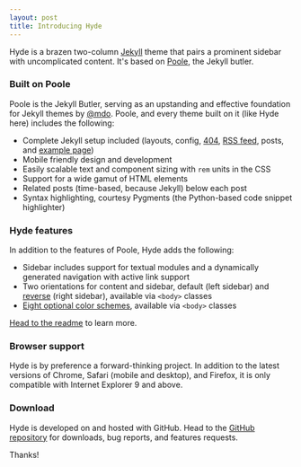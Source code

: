 ```yaml
---
layout: post
title: Introducing Hyde
---
```


Hyde is a brazen two-column [Jekyll](http://jekyllrb.com) theme that pairs a prominent sidebar with uncomplicated content. It's based on [Poole](http://getpoole.com), the Jekyll butler.

### Built on Poole

Poole is the Jekyll Butler, serving as an upstanding and effective foundation for Jekyll themes by [@mdo](https://twitter.com/mdo). Poole, and every theme built on it (like Hyde here) includes the following:

- Complete Jekyll setup included (layouts, config, [404](/404), [RSS feed](/atom.xml), posts, and [example page](/about))
- Mobile friendly design and development
- Easily scalable text and component sizing with `rem` units in the CSS
- Support for a wide gamut of HTML elements
- Related posts (time-based, because Jekyll) below each post
- Syntax highlighting, courtesy Pygments (the Python-based code snippet highlighter)

### Hyde features

In addition to the features of Poole, Hyde adds the following:

- Sidebar includes support for textual modules and a dynamically generated navigation with active link support
- Two orientations for content and sidebar, default (left sidebar) and [reverse](https://github.com/poole/lanyon#reverse-layout) (right sidebar), available via `<body>` classes
- [Eight optional color schemes](https://github.com/poole/hyde#themes), available via `<body>` classes

[Head to the readme](https://github.com/poole/hyde#readme) to learn more.

### Browser support

Hyde is by preference a forward-thinking project. In addition to the latest versions of Chrome, Safari (mobile and desktop), and Firefox, it is only compatible with Internet Explorer 9 and above.

### Download

Hyde is developed on and hosted with GitHub. Head to the <a href="https://github.com/poole/hyde">GitHub repository</a> for downloads, bug reports, and features requests.

Thanks!
